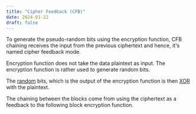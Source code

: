 ```yaml
---
title: "Cipher Feedback (CFB)"
date: 2024-01-22
draft: false
---
```

To generate the pseudo-random bits using the encryption function,
CFB chaining receives the input from the previous ciphertext and hence,
it's named cipher feedback mode.

Encryption function does not take the data plaintext as input.
The encryption function is rather used to generate random bits.

The [random](/randomness) bits,
which is the output of the encryption function is then [XOR](/xor) with the plaintext.

The chaining between the blocks come from using the ciphertext as a feedback
to the following block encryption function.
